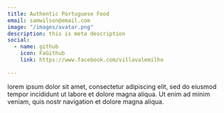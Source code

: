 ```yaml
---
title: Authentic Portuguese Food
email: samwilson@email.com
image: "/images/avatar.png"
description: this is meta description
social:
  - name: github
    icon: FaGithub
    link: https://www.facebook.com/villavalemilho
    
---
```


lorem ipsum dolor sit amet, consectetur adipiscing elit, sed do eiusmod tempor incididunt ut labore et dolore magna aliqua. Ut enim ad minim veniam, quis nostr navigation et dolore magna aliqua.
